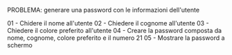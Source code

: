 PROBLEMA: generare una password con le informazioni dell'utente

01 - Chidere il nome all'utente
02 - Chiedere il cognome all'utente
03 - Chiedere il colore preferito all'utente
04 - Creare la password composta da nome, cognome, colore preferito e il numero 21
05 - Mostrare la password a schermo